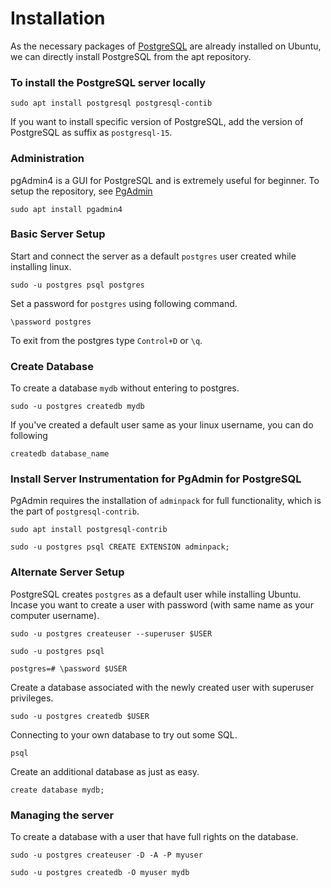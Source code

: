 # Installation
As the necessary packages of [PostgreSQL](https://www.postgresql.org/download/linux/ubuntu/) are already installed on Ubuntu, we can directly install PostgreSQL from the apt repository.

### To install the PostgreSQL server locally
```
sudo apt install postgresql postgresql-contib
```
If you want to install specific version of PostgreSQL, add the version of PostgreSQL as suffix as `postgresql-15`.

### Administration
pgAdmin4 is a GUI for PostgreSQL and is extremely useful for beginner. To setup the repository, see [PgAdmin](https://www.pgadmin.org/download/pgadmin-4-apt/)
```
sudo apt install pgadmin4
```

### Basic Server Setup
Start and connect the server as a default `postgres` user created while installing linux.
```
sudo -u postgres psql postgres
```
Set a password for `postgres` using following command.
```
\password postgres
```
To exit from the postgres type `Control+D` or `\q`.

### Create Database
To create a database `mydb` without entering to postgres.
```
sudo -u postgres createdb mydb
```
If you've created a default user same as your linux username, you can do following
```
createdb database_name
```

### Install Server Instrumentation for PgAdmin for PostgreSQL
PgAdmin requires the installation of `adminpack` for full functionality, which is the part of `postgresql-contrib`.
```
sudo apt install postgresql-contrib
```
```
sudo -u postgres psql CREATE EXTENSION adminpack;
```

### Alternate Server Setup
PostgreSQL creates `postgres` as a default user while installing Ubuntu. Incase you want to create a user with password (with same name as your computer username).
```
sudo -u postgres createuser --superuser $USER

sudo -u postgres psql

postgres=# \password $USER
```
Create a database associated with the newly created user with superuser privileges.
```
sudo -u postgres createdb $USER
```
Connecting to your own database to try out some SQL.
```
psql
```
Create an additional database as just as easy.
```
create database mydb;
```

### Managing the server
To create a database with a user that have full rights on the database.
```
sudo -u postgres createuser -D -A -P myuser
```
```
sudo -u postgres createdb -O myuser mydb
```
